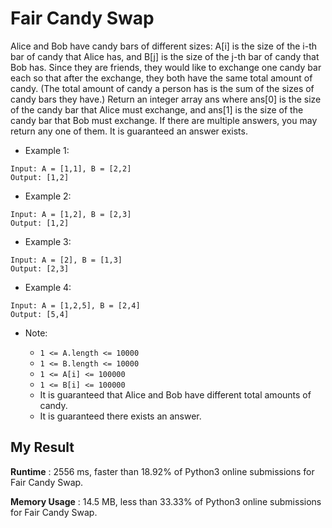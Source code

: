 # Fair Candy Swap

Alice and Bob have candy bars of different sizes: A[i] is the size of the i-th bar of candy that Alice has, and B[j] is the size of the j-th bar of candy that Bob has.
Since they are friends, they would like to exchange one candy bar each so that after the exchange, they both have the same total amount of candy.  (The total amount of candy a person has is the sum of the sizes of candy bars they have.)
Return an integer array ans where ans[0] is the size of the candy bar that Alice must exchange, and ans[1] is the size of the candy bar that Bob must exchange.
If there are multiple answers, you may return any one of them.  It is guaranteed an answer exists.

- Example 1:

```
Input: A = [1,1], B = [2,2]
Output: [1,2]
```

- Example 2:

```
Input: A = [1,2], B = [2,3]
Output: [1,2]
```

- Example 3:

```
Input: A = [2], B = [1,3]
Output: [2,3]
```

- Example 4:

```
Input: A = [1,2,5], B = [2,4]
Output: [5,4]
``` 

- Note:

  - `1 <= A.length <= 10000`
  - `1 <= B.length <= 10000`
  - `1 <= A[i] <= 100000`
  - `1 <= B[i] <= 100000`
  - It is guaranteed that Alice and Bob have different total amounts of candy.
  - It is guaranteed there exists an answer.
  

## My Result

**Runtime** : 2556 ms, faster than 18.92% of Python3 online submissions for Fair Candy Swap.

**Memory Usage** : 14.5 MB, less than 33.33% of Python3 online submissions for Fair Candy Swap.
